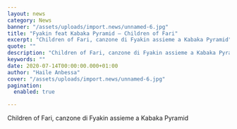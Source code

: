 ```yaml
---
layout: news
category: News
banner: "/assets/uploads/import.news/unnamed-6.jpg"
title: "Fyakin feat Kabaka Pyramid – Children of Fari"
excerpt: "Children of Fari, canzone di Fyakin assieme a Kabaka Pyramid"
quote: ""
description: "Children of Fari, canzone di Fyakin assieme a Kabaka Pyramid"
keywords: ""
date: 2020-07-14T00:00:00.000+01:00
author: "Haile Anbessa"
cover: "/assets/uploads/import.news/unnamed-6.jpg"
pagination:
  enabled: true

---
```


Children of Fari, canzone di Fyakin assieme a Kabaka Pyramid